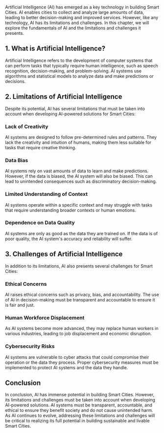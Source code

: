 

Artificial Intelligence (AI) has emerged as a key technology in building Smart Cities. AI enables cities to collect and analyze large amounts of data, leading to better decision-making and improved services. However, like any technology, AI has its limitations and challenges. In this chapter, we will explore the fundamentals of AI and the limitations and challenges it presents.

1\. What is Artificial Intelligence?
-----------------------------------

Artificial Intelligence refers to the development of computer systems that can perform tasks that typically require human intelligence, such as speech recognition, decision-making, and problem-solving. AI systems use algorithms and statistical models to analyze data and make predictions or decisions.

2\. Limitations of Artificial Intelligence
-----------------------------------------

Despite its potential, AI has several limitations that must be taken into account when developing AI-powered solutions for Smart Cities:

### Lack of Creativity

AI systems are designed to follow pre-determined rules and patterns. They lack the creativity and intuition of humans, making them less suitable for tasks that require creative thinking.

### Data Bias

AI systems rely on vast amounts of data to learn and make predictions. However, if the data is biased, the AI system will also be biased. This can lead to unintended consequences such as discriminatory decision-making.

### Limited Understanding of Context

AI systems operate within a specific context and may struggle with tasks that require understanding broader contexts or human emotions.

### Dependence on Data Quality

AI systems are only as good as the data they are trained on. If the data is of poor quality, the AI system's accuracy and reliability will suffer.

3\. Challenges of Artificial Intelligence
----------------------------------------

In addition to its limitations, AI also presents several challenges for Smart Cities:

### Ethical Concerns

AI raises ethical concerns such as privacy, bias, and accountability. The use of AI in decision-making must be transparent and accountable to ensure it is fair and just.

### Human Workforce Displacement

As AI systems become more advanced, they may replace human workers in various industries, leading to job displacement and economic disruption.

### Cybersecurity Risks

AI systems are vulnerable to cyber attacks that could compromise their operation or the data they process. Proper cybersecurity measures must be implemented to protect AI systems and the data they handle.

Conclusion
----------

In conclusion, AI has immense potential in building Smart Cities. However, its limitations and challenges must be taken into account when developing AI-powered solutions. AI systems must be transparent, accountable, and ethical to ensure they benefit society and do not cause unintended harm. As AI continues to evolve, addressing these limitations and challenges will be critical to realizing its full potential in building sustainable and livable Smart Cities.
